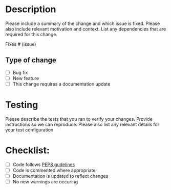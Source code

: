 # Description

Please include a summary of the change and which issue is fixed. Please also include relevant motivation and context. List any dependencies that are required for this change.

Fixes # (issue)

## Type of change

- [ ] Bug fix
- [ ] New feature
- [ ] This change requires a documentation update

# Testing

Please describe the tests that you ran to verify your changes. Provide instructions so we can reproduce. Please also list any relevant details for your test configuration

# Checklist:

- [ ] Code follows [PEP8 gudelines](https://www.python.org/dev/peps/pep-0008/)
- [ ] Code is commented where appropriate
- [ ] Documentation is updated to reflect changes
- [ ] No new warnings are occuring